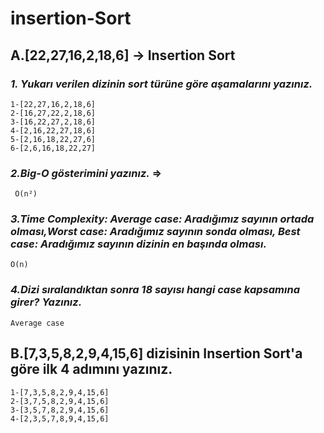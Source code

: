 # insertion-Sort

## A.[22,27,16,2,18,6] -> Insertion Sort

### *1. Yukarı verilen dizinin sort türüne göre aşamalarını yazınız.*
```
1-[22,27,16,2,18,6]
2-[16,27,22,2,18,6]
3-[16,22,27,2,18,6]
4-[2,16,22,27,18,6]
5-[2,16,18,22,27,6]
6-[2,6,16,18,22,27]
```
### *2.Big-O gösterimini yazınız.* => 

``` O(n²)```

### *3.Time Complexity: Average case: Aradığımız sayının ortada olması,Worst case: Aradığımız sayının sonda olması, Best case: Aradığımız sayının dizinin en başında olması.*
```
O(n)
```

### *4.Dizi sıralandıktan sonra 18 sayısı hangi case kapsamına girer? Yazınız.*
```
Average case
```

## B.[7,3,5,8,2,9,4,15,6] dizisinin Insertion Sort'a göre ilk 4 adımını yazınız.
```
1-[7,3,5,8,2,9,4,15,6]
2-[3,7,5,8,2,9,4,15,6]
3-[3,5,7,8,2,9,4,15,6]
4-[2,3,5,7,8,9,4,15,6]
```





